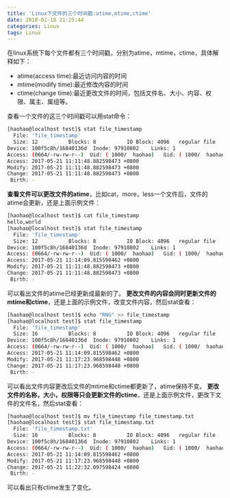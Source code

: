 ```yaml
---
title: 'Linux下文件的三个时间戳:atime,mtime,ctime'
date: 2018-02-18 21:25:44
categories: Linux
tags: Linux
---
```


在linux系统下每个文件都有三个时间戳，分别为atime，mtime，ctime，具体解释如下：
- atime(access time):最近访问内容的时间
- mtime(modify time):最近修改内容的时间
- ctime(change time):最近更改文件的时间，包括文件名、大小、内容、权限、属主、属组等。

查看一个文件的这三个时间戳可以用stat命令：
```bash
[haohao@localhost test]$ stat file_timestamp 
  File: 'file_timestamp'
  Size: 12        	Blocks: 8          IO Block: 4096   regular file
Device: 100f5c8h/16840136d	Inode: 97910802    Links: 1
Access: (0664/-rw-rw-r--)  Uid: ( 1000/  haohao)   Gid: ( 1000/  haohao)
Access: 2017-05-21 11:11:48.882598473 +0800
Modify: 2017-05-21 11:11:48.882598473 +0800
Change: 2017-05-21 11:11:48.882598473 +0800
 Birth: -

```
**查看文件可以更改文件的atime**，比如cat，more，less一个文件后，文件的atime会更新，还是上面示例文件：
```bash
[haohao@localhost test]$ cat file_timestamp 
hello,world
[haohao@localhost test]$ stat file_timestamp 
  File: 'file_timestamp'
  Size: 12        	Blocks: 8          IO Block: 4096   regular file
Device: 100f5c8h/16840136d	Inode: 97910802    Links: 1
Access: (0664/-rw-rw-r--)  Uid: ( 1000/  haohao)   Gid: ( 1000/  haohao)
Access: 2017-05-21 11:14:09.815598462 +0800
Modify: 2017-05-21 11:11:48.882598473 +0800
Change: 2017-05-21 11:11:48.882598473 +0800
 Birth: -
```
可以看出文件的atime已经更新成最新的了。
**更改文件的内容会同时更新文件的mtime和ctime**，还是上面的示例文件，改变文件内容，然后stat查看：
```bash
[haohao@localhost test]$ echo "RNG" >> file_timestamp 
[haohao@localhost test]$ stat file_timestamp 
  File: 'file_timestamp'
  Size: 16        	Blocks: 8          IO Block: 4096   regular file
Device: 100f5c8h/16840136d	Inode: 97910802    Links: 1
Access: (0664/-rw-rw-r--)  Uid: ( 1000/  haohao)   Gid: ( 1000/  haohao)
Access: 2017-05-21 11:14:09.815598462 +0800
Modify: 2017-05-21 11:17:23.968598448 +0800
Change: 2017-05-21 11:17:23.968598448 +0800
 Birth: -

```
可以看出文件内容更改后文件的mtime和ctime都更新了，atime保持不变。
**更改文件的名称，大小，权限等只会更新文件的ctime**，还是上面示例文件，更改下文件的文件名，然后stat查看：
```bash
[haohao@localhost test]$ mv file_timestamp file_timestamp.txt  
[haohao@localhost test]$ stat file_timestamp.txt 
  File: 'file_timestamp.txt'
  Size: 16        	Blocks: 8          IO Block: 4096   regular file
Device: 100f5c8h/16840136d	Inode: 97910802    Links: 1
Access: (0664/-rw-rw-r--)  Uid: ( 1000/  haohao)   Gid: ( 1000/  haohao)
Access: 2017-05-21 11:14:09.815598462 +0800
Modify: 2017-05-21 11:17:23.968598448 +0800
Change: 2017-05-21 11:22:32.097598424 +0800
 Birth: -

```
可以看出只有ctime发生了变化。

